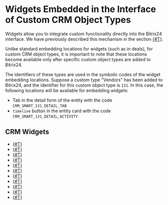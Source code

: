 # Widgets Embedded in the Interface of Custom CRM Object Types

Widgets allow you to integrate custom functionality directly into the Bitrix24 interface. We have previously described this mechanism in the section [{#T}](../../widgets/index.md).

Unlike standard embedding locations for widgets (such as in deals), for custom CRM object types, it is important to note that these locations become available only after specific custom object types are added to Bitrix24.

The identifiers of these types are used in the symbolic codes of the widget embedding locations. Suppose a custom type "Vendors" has been added to Bitrix24, and the identifier for this custom object type is `131`. In this case, the following locations will be available for embedding widgets:

- Tab in the detail form of the entity with the code `CRM_SMART_131_DETAIL_TAB`
- `timeline` button in the entity card with the code `CRM_SMART_131_DETAIL_ACTIVITY`

## CRM Widgets

- [{#T}](../../widgets/crm/index.md)
- [{#T}](../../widgets/crm/list-toolbar.md)
- [{#T}](../../widgets/crm/detail-tab.md)
- [{#T}](../../widgets/crm/detail-activity.md)
- [{#T}](../../widgets/crm/detail-toolbar.md)
- [{#T}](../../widgets/crm/activity-timeline-menu.md)
- [{#T}](../../widgets/crm/document-generator-button.md)
- [{#T}](../../widgets/crm/automation-rule-designer-toolbar.md)
- [{#T}](../../widgets/crm/funnels-toolbar.md)
- [{#T}](../../widgets/crm/analytics-menu.md)
- [{#T}](../../widgets/crm/analytics-toolbar.md)